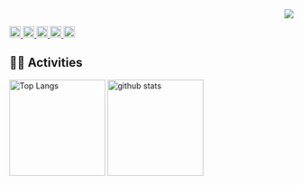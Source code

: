 <!-- 1. GitHub usernameを変更 -->
<div align="right">
  <img src="https://komarev.com/ghpvc/?username=username" />
</div>

<p align="left">
  <a href="https://github.com/SOIM-2824">
    <img height="20" src="https://komarev.com/ghpvc/?username=SOIM-2824" />
  </a>
  <a href="https://github.com/SOIM-2824">
    <img height="20" src="https://img.shields.io/github/followers/SOIM-2824?label=follow&logo=github&style=flat" />
  </a>
  <a href="http://qiita.com/SOIM-2824">
    <img height="20" src="https://qiita-badge.apiapi.app/s/SOIM-2824/posts.svg" />
  </a>
  <a href="http://qiita.com/SOIM-2824">
    <img height="20" src="https://qiita-badge.apiapi.app/s/SOIM-2824/contributions.svg" />
  </a>
  <a href="https://zenn.dev/SOIM-2824">
    <img height="20" src="https://badgen.org/img/zenn/SOIM-2824/articles?style=plastic" />
  </a>
</p>




<!-- 4. GitHub usernameを変更, 2箇所 -->
<!-- ライトモート：theme=light, ダークモート：theme=vue-dark  -->
## 🏃‍♀️ Activities
<div align="left"> 
  <img alt="Top Langs" height="170px" src="https://github-readme-stats.vercel.app/api?username=SOIM-2824&theme=vue-dark&layout=compact" />
  <img alt="github stats" height="170px" src="https://github-readme-stats.vercel.app/api/top-langs/?username=SOIM-2824&theme=vue-dark&layout=compact" />
</div>


<!--
This repository is a ✨ _special_ ✨ repository because its `README.md` (this file) appears on your GitHub profile.

Here are some ideas to get you started:

- 🔭 I’m currently working on ...
- 🌱 I’m currently learning ...
- 👯 I’m looking to collaborate on ...
- 🤔 I’m looking for help with ...
- 💬 Ask me about ...
- 📫 How to reach me: ...
- 😄 Pronouns: ...
- ⚡ Fun fact: ...
-->

